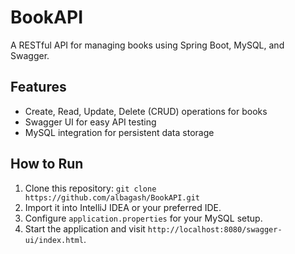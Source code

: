 # BookAPI

A RESTful API for managing books using Spring Boot, MySQL, and Swagger.

## Features
- Create, Read, Update, Delete (CRUD) operations for books
- Swagger UI for easy API testing
- MySQL integration for persistent data storage

## How to Run
1. Clone this repository: `git clone https://github.com/albagash/BookAPI.git`
2. Import it into IntelliJ IDEA or your preferred IDE.
3. Configure `application.properties` for your MySQL setup.
4. Start the application and visit `http://localhost:8080/swagger-ui/index.html`.
